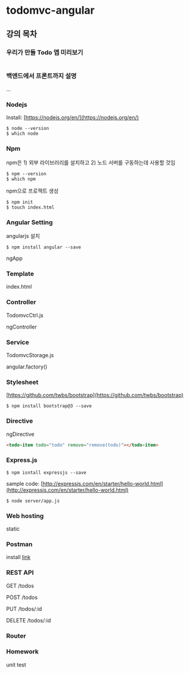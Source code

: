 todomvc-angular
===============

## 강의 목차


### 우리가 만들 Todo 앱 미리보기

![]()


### 백엔드에서 프론트까지 설명

...


### Nodejs

Install: [https://nodejs.org/en/](https://nodejs.org/en/)

```
$ node --version
$ which node
```

### Npm

npm은 1) 외부 라이브러리를 설치하고 2) 노드 서버를 구동하는데 사용할 것임

```
$ npm --version
$ which npm
```

npm으로 프로젝트 생성

```
$ npm init
$ touch index.html
```

### Angular Setting

angularjs 설치

```
$ npm install angular --save
```

ngApp


### Template

index.html


### Controller

TodomvcCtrl.js

ngController


### Service

TodomvcStorage.js

angular.factory()


### Stylesheet

[https://github.com/twbs/bootstrap](https://github.com/twbs/bootstrap)

```
$ npm install bootstrap@3 --save
```

### Directive

ngDirective

```html
<todo-item todo="todo" remove="remove(todo)"></todo-item>
```


### Express.js

```
$ npm isntall expressjs --save
```

sample code: [http://expressjs.com/en/starter/hello-world.html](http://expressjs.com/en/starter/hello-world.html)

```
$ node server/app.js
```

### Web hosting

static

### Postman

install [link]()


### REST API

GET /todos

POST /todos

PUT /todos/:id

DELETE /todos/:id


### Router

### Homework

unit test


